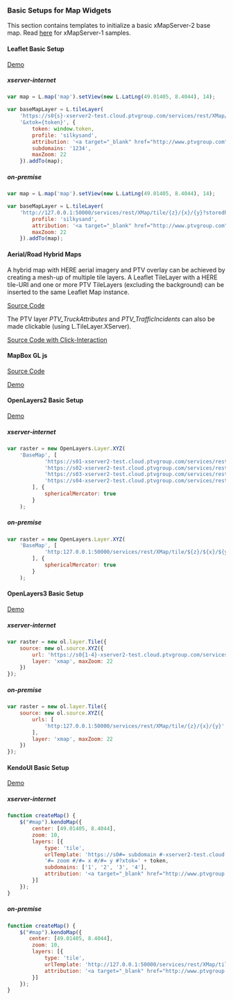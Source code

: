 ### Basic Setups for Map Widgets

This section contains templates to initialize a basic xMapServer-2 base map. Read [here](https://github.com/ptv-logistics/xserverjs/tree/master/boilerplate/xmap-1) for xMapServer-1 samples.

#### Leaflet Basic Setup

[Demo](https://ptv-logistics.github.io/xserverjs/boilerplate/Leaflet.1.0.html)

##### xserver-internet

```javascript
var map = L.map('map').setView(new L.LatLng(49.01405, 8.4044), 14);

var baseMapLayer = L.tileLayer(
    'https://s0{s}-xserver2-test.cloud.ptvgroup.com/services/rest/XMap/tile/{z}/{x}/{y}?storedProfile={profile}' +
    '&xtok={token}', {
        token: window.token,
        profile: 'silkysand',
      	attribution: '<a target="_blank" href="http://www.ptvgroup.com">PTV</a>, HERE',
        subdomains: '1234',
        maxZoom: 22
    }).addTo(map);  
```

##### on-premise

```javascript
var map = L.map('map').setView(new L.LatLng(49.01405, 8.4044), 14);

var baseMapLayer = L.tileLayer(
    'http://127.0.0.1:50000/services/rest/XMap/tile/{z}/{x}/{y}?storedProfile={profile}', {	
        profile: 'silkysand',
        attribution: '<a target="_blank" href="http://www.ptvgroup.com">PTV</a>, HERE',
        maxZoom: 22
    }).addTo(map);
```

#### Aerial/Road Hybrid Maps

A hybrid map with HERE aerial imagery and PTV overlay can be achieved by creating a mesh-up of multiple tile layers. A Leaflet TileLayer with a HERE tile-URI and one or more PTV TileLayers (excluding the background) can be inserted to the same Leaflet Map instance.

[Source Code](https://github.com/ptv-logistics/xserverjs/blob/master/boilerplate/Leaflet-Satellite.html)

The PTV layer *PTV_TruckAttributes* and *PTV_TrafficIncidents* can also be made clickable (using L.TileLayer.XServer).

[Source Code with Click-Interaction](https://github.com/ptv-logistics/xserverjs/blob/master/boilerplate/Leaflet-Satellite-Clickable.html)

#### MapBox GL js

[Source Code](https://github.com/ptv-logistics/xserverjs/blob/master/boilerplate/MapBoxGL.html)

[Demo](https://ptv-logistics.github.io/xserverjs/boilerplate/MapBoxGL.html)

#### OpenLayers2 Basic Setup

[Demo](https://ptv-logistics.github.io/xserverjs/boilerplate/OpenLayers2.html)

##### xserver-internet

```javascript
var raster = new OpenLayers.Layer.XYZ(
    'BaseMap', [
            'https://s01-xserver2-test.cloud.ptvgroup.com/services/rest/XMap/tile/${z}/${x}/${y}?xtok=' + token,
            'https://s02-xserver2-test.cloud.ptvgroup.com/services/rest/XMap/tile/${z}/${x}/${y}?xtok=' + token,
            'https://s03-xserver2-test.cloud.ptvgroup.com/services/rest/XMap/tile/${z}/${x}/${y}?xtok=' + token,
            'https://s04-xserver2-test.cloud.ptvgroup.com/services/rest/XMap/tile/${z}/${x}/${y}?xtok=' + token
        ], {
            sphericalMercator: true
        }
    );
```

##### on-premise

```javascript
var raster = new OpenLayers.Layer.XYZ(
    'BaseMap', [
            'http:127.0.0.1:50000/services/rest/XMap/tile/${z}/${x}/${y}'
        ], {
            sphericalMercator: true
        }
    );
```

#### OpenLayers3 Basic Setup

[Demo](https://ptv-logistics.github.io/xserverjs/boilerplate/OpenLayers3.html)

##### xserver-internet

```javascript
var raster = new ol.layer.Tile({
    source: new ol.source.XYZ({
        url: 'https://s0{1-4}-xserver2-test.cloud.ptvgroup.com/services/rest/XMap/tile/{z}/{x}/{y}?xtok=' + token,
        layer: 'xmap', maxZoom: 22
    })
});
```

##### on-premise

```javascript
var raster = new ol.layer.Tile({
    source: new ol.source.XYZ({
        urls: [
            'http:127.0.0.1:50000/services/rest/XMap/tile/{z}/{x}/{y}'
        ],
        layer: 'xmap', maxZoom: 22
    })
});
```


#### KendoUI Basic Setup

[Demo](https://ptv-logistics.github.io/xserverjs/boilerplate/KendoUI.html)

##### xserver-internet

```javascript
function createMap() {
    $("#map").kendoMap({
        center: [49.01405, 8.4044],
        zoom: 10,
        layers: [{
            type: 'tile',
            urlTemplate: 'https://s0#= subdomain #-xserver2-test.cloud.ptvgroup.com/services/rest/XMap/tile/' +
            '#= zoom #/#= x #/#= y #?xtok=' + token,
            subdomains: ['1', '2', '3', '4'],
            attribution: '<a target="_blank" href="http://www.ptvgroup.com">PTV</a>, HERE'
        }]
    });
}
```

##### on-premise
```javascript
function createMap() {
    $("#map").kendoMap({
       center: [49.01405, 8.4044],
        zoom: 10,
        layers: [{
            type: 'tile',
            urlTemplate: 'http://127.0.0.1:50000/services/rest/XMap/tile/#= zoom #/#= x #/#= y #',
            attribution: '<a target="_blank" href="http://www.ptvgroup.com">PTV</a>, HERE'
        }]
    });
}
```
